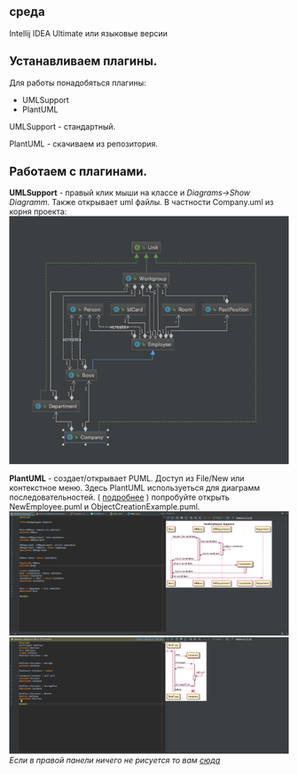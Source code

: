 
## среда
Intellij IDEA  Ultimate или языковые версии

## Устанавливаем плагины.


Для работы понадобяться плагины:

* UMLSupport
* PlantUML

UMLSupport - стандартный.

PlantUML - скачиваем из репозитория.


## Работаем с  плагинами.

**UMLSupport** - правый клик мыши на классе и *Diagrams->Show Diagramm*. Также открывает uml файлы. В частности Company.uml из корня проекта:
    ![Company.uml](imgs/Company.uml.png)

**PlantUML** - создает/открывает PUML. Доступ из File/New или контекстное меню.
    Здесь PlantUML используеться для диаграмм последовательностей.  ( [подробнее](http://plantuml.com/sequence-diagram) )
     попробуйте открыть NewEmployee.puml и ObjectCreationExample.puml.
    ![newEmployee.png](imgs/newEmployee.png)
    ![ObjectCreationExample.png](imgs/ObjectCreationExample.png)
    *Если в правой панели ничего не рисуется то вам [сюда](http://plantuml.com/graphviz-dot)*

